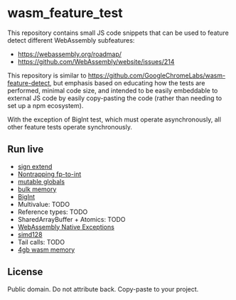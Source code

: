 # wasm_feature_test

This repository contains small JS code snippets that can be used to feature detect different WebAssembly subfeatures:
 - https://webassembly.org/roadmap/
 - https://github.com/WebAssembly/website/issues/214

This repository is similar to https://github.com/GoogleChromeLabs/wasm-feature-detect, but emphasis based on educating how the tests are performed, minimal code size, and intended to be easily embeddable to external JS code by easily copy-pasting the code (rather than needing to set up a npm ecosystem).

With the exception of BigInt test, which must operate asynchronously, all other feature tests operate synchronously.

## Run live

 - [sign extend](sign_extend.html)
 - [Nontrapping fp-to-int](nontrapping_fptoint.html)
 - [mutable globals](mutable_globals.html)
 - [bulk memory](bulk_memory.html)
 - [BigInt](bigint.html)
 - Multivalue: TODO
 - Reference types: TODO
 - SharedArrayBuffer + Atomics: TODO
 - [WebAssembly Native Exceptions](wasm_exceptions.html)
 - [simd128](simd.html)
 - Tail calls: TODO
 - [4gb wasm memory](4gb_wasm_memory.html)

## License

Public domain. Do not attribute back. Copy-paste to your project.
